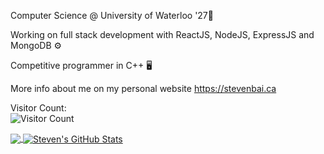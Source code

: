 Computer Science @ University of Waterloo '27🔧 

Working on full stack development with ReactJS, NodeJS, ExpressJS and MongoDB ⚙️

Competitive programmer in C++ 🖥️

More info about me on my personal website https://stevenbai.ca

Visitor Count: <br />
![Visitor Count](https://profile-counter.glitch.me/{stevenbai0724}/count.svg)

<a href="https://github.com/stevenbai0724/stevenbai0724">
  <img align="center" src="https://github-readme-stats.vercel.app/api/top-langs/?username=stevenbai0724&hide=java,html,tex&title_color=ffffff&text_color=c9cacc&icon_color=2bbc8a&bg_color=1d1f21&langs_count=3" />
</a>
<a href="https://github.com/stevenbai0724/stevenbai0724">
  <img align="center" src="https://github-readme-stats.vercel.app/api?username=stevenbai0724&show_icons=true&line_height=27&count_private=true&title_color=ffffff&text_color=c9cacc&icon_color=2bbc8a&bg_color=1d1f21" alt="Steven's GitHub Stats" />
</a>


